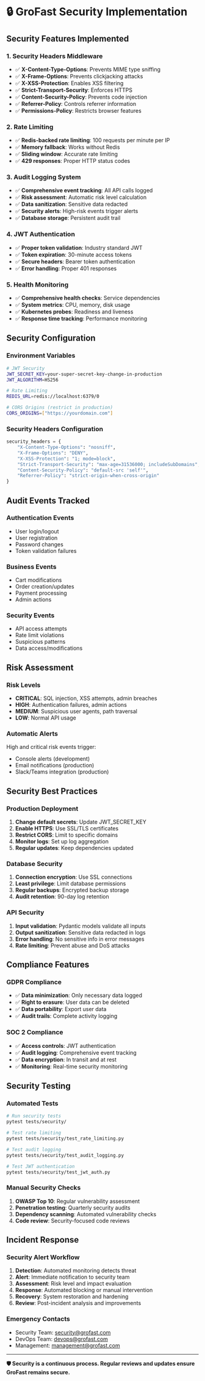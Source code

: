 # 🔒 GroFast Security Implementation

## **Security Features Implemented**

### **1. Security Headers Middleware**
- ✅ **X-Content-Type-Options**: Prevents MIME type sniffing
- ✅ **X-Frame-Options**: Prevents clickjacking attacks
- ✅ **X-XSS-Protection**: Enables XSS filtering
- ✅ **Strict-Transport-Security**: Enforces HTTPS
- ✅ **Content-Security-Policy**: Prevents code injection
- ✅ **Referrer-Policy**: Controls referrer information
- ✅ **Permissions-Policy**: Restricts browser features

### **2. Rate Limiting**
- ✅ **Redis-backed rate limiting**: 100 requests per minute per IP
- ✅ **Memory fallback**: Works without Redis
- ✅ **Sliding window**: Accurate rate limiting
- ✅ **429 responses**: Proper HTTP status codes

### **3. Audit Logging System**
- ✅ **Comprehensive event tracking**: All API calls logged
- ✅ **Risk assessment**: Automatic risk level calculation
- ✅ **Data sanitization**: Sensitive data redacted
- ✅ **Security alerts**: High-risk events trigger alerts
- ✅ **Database storage**: Persistent audit trail

### **4. JWT Authentication**
- ✅ **Proper token validation**: Industry standard JWT
- ✅ **Token expiration**: 30-minute access tokens
- ✅ **Secure headers**: Bearer token authentication
- ✅ **Error handling**: Proper 401 responses

### **5. Health Monitoring**
- ✅ **Comprehensive health checks**: Service dependencies
- ✅ **System metrics**: CPU, memory, disk usage
- ✅ **Kubernetes probes**: Readiness and liveness
- ✅ **Response time tracking**: Performance monitoring

## **Security Configuration**

### **Environment Variables**
```bash
# JWT Security
JWT_SECRET_KEY=your-super-secret-key-change-in-production
JWT_ALGORITHM=HS256

# Rate Limiting
REDIS_URL=redis://localhost:6379/0

# CORS Origins (restrict in production)
CORS_ORIGINS=["https://yourdomain.com"]
```

### **Security Headers Configuration**
```python
security_headers = {
    "X-Content-Type-Options": "nosniff",
    "X-Frame-Options": "DENY", 
    "X-XSS-Protection": "1; mode=block",
    "Strict-Transport-Security": "max-age=31536000; includeSubDomains",
    "Content-Security-Policy": "default-src 'self'",
    "Referrer-Policy": "strict-origin-when-cross-origin"
}
```

## **Audit Events Tracked**

### **Authentication Events**
- User login/logout
- User registration
- Password changes
- Token validation failures

### **Business Events**
- Cart modifications
- Order creation/updates
- Payment processing
- Admin actions

### **Security Events**
- API access attempts
- Rate limit violations
- Suspicious patterns
- Data access/modifications

## **Risk Assessment**

### **Risk Levels**
- **CRITICAL**: SQL injection, XSS attempts, admin breaches
- **HIGH**: Authentication failures, admin actions
- **MEDIUM**: Suspicious user agents, path traversal
- **LOW**: Normal API usage

### **Automatic Alerts**
High and critical risk events trigger:
- Console alerts (development)
- Email notifications (production)
- Slack/Teams integration (production)

## **Security Best Practices**

### **Production Deployment**
1. **Change default secrets**: Update JWT_SECRET_KEY
2. **Enable HTTPS**: Use SSL/TLS certificates
3. **Restrict CORS**: Limit to specific domains
4. **Monitor logs**: Set up log aggregation
5. **Regular updates**: Keep dependencies updated

### **Database Security**
1. **Connection encryption**: Use SSL connections
2. **Least privilege**: Limit database permissions
3. **Regular backups**: Encrypted backup storage
4. **Audit retention**: 90-day log retention

### **API Security**
1. **Input validation**: Pydantic models validate all inputs
2. **Output sanitization**: Sensitive data redacted in logs
3. **Error handling**: No sensitive info in error messages
4. **Rate limiting**: Prevent abuse and DoS attacks

## **Compliance Features**

### **GDPR Compliance**
- ✅ **Data minimization**: Only necessary data logged
- ✅ **Right to erasure**: User data can be deleted
- ✅ **Data portability**: Export user data
- ✅ **Audit trails**: Complete activity logging

### **SOC 2 Compliance**
- ✅ **Access controls**: JWT authentication
- ✅ **Audit logging**: Comprehensive event tracking
- ✅ **Data encryption**: In transit and at rest
- ✅ **Monitoring**: Real-time security monitoring

## **Security Testing**

### **Automated Tests**
```bash
# Run security tests
pytest tests/security/

# Test rate limiting
pytest tests/security/test_rate_limiting.py

# Test audit logging
pytest tests/security/test_audit_logging.py

# Test JWT authentication
pytest tests/security/test_jwt_auth.py
```

### **Manual Security Checks**
1. **OWASP Top 10**: Regular vulnerability assessment
2. **Penetration testing**: Quarterly security audits
3. **Dependency scanning**: Automated vulnerability checks
4. **Code review**: Security-focused code reviews

## **Incident Response**

### **Security Alert Workflow**
1. **Detection**: Automated monitoring detects threat
2. **Alert**: Immediate notification to security team
3. **Assessment**: Risk level and impact evaluation
4. **Response**: Automated blocking or manual intervention
5. **Recovery**: System restoration and hardening
6. **Review**: Post-incident analysis and improvements

### **Emergency Contacts**
- Security Team: security@grofast.com
- DevOps Team: devops@grofast.com
- Management: management@grofast.com

---

**🛡️ Security is a continuous process. Regular reviews and updates ensure GroFast remains secure.**